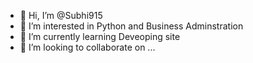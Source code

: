 - 👋 Hi, I’m @Subhi915
- 👀 I’m interested in Python and Business Adminstration 
- 🌱 I’m currently learning Deveoping site 
- 💞️ I’m looking to collaborate on ...

<!---
Subhi915/Subhi915 is a ✨ special ✨ repository because its `README.md` (this file) appears on your GitHub profile.
You can click the Preview link to take a look at your changes.
--->
